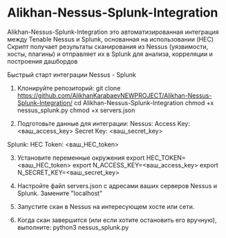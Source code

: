 # Alikhan-Nessus-Splunk-Integration
Alikhan-Nessus-Splunk-Integration  это  автоматизированная интеграция между Tenable Nessus и Splunk, основанная на использовании (HEC)  Скрипт  получает результаты сканирования из Nessus (уязвимости, хосты, плагины) и отправляет их в Splunk для анализа, корреляции и построения дашбордов

Быстрый старт интеграции Nessus - Splunk
1. Клонируйте репозиторий:
git clone https://github.com/AlikhanKarabaevNEWPROJECT/Alikhan-Nessus-Splunk-Integration/
cd Alikhan-Nessus-Splunk-Integration
chmod +x nessus_splunk.py
chmod +x servers.json


3. Подготовьте данные для интеграции:
Nessus:
Access Key: <ваш_access_key>
Secret Key: <ваш_secret_key>

Splunk:
HEC Token: <ваш_HEC_token>

3. Установите переменные окружения
export HEC_TOKEN=<ваш_HEC_token>
export N_ACCESS_KEY=<ваш_access_key>
export N_SECRET_KEY=<ваш_secret_key>

4. Настройте файл servers.json с адресами ваших серверов Nessus и Splunk.
Замените "localhost"

6. Запустите скан в Nessus на интересующем хосте или сети.
7. Когда скан завершится (или если хотите остановить его вручную), выполните:
python3 nessus_splunk.py
